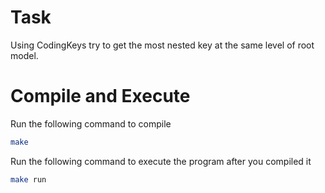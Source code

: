 # Task
Using CodingKeys try to get the most nested key at the same level of root model.
# Compile and Execute
Run the following command to compile
```bash
make
```
Run the following command to execute the program after you compiled it
```bash
make run
```
